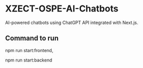 # XZECT-OSPE-AI-Chatbots
AI-powered chatbots using ChatGPT API integrated with Next.js. 

## Command to run 
<p>npm run start:frontend,</p>
<p>npm run start:backend</p>
